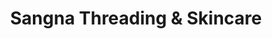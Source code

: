 ---
title: "Sangna Threading & Skincare"
url: /gilbert/sangna-threading-und-skincare/
shop: Kosmetik
---